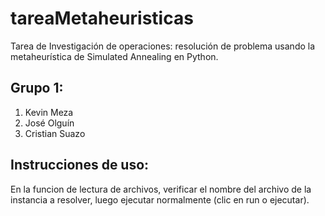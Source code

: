 # tareaMetaheuristicas
Tarea de Investigación de operaciones: resolución de problema usando la metaheurística de Simulated Annealing en Python.

## Grupo 1:
  1. Kevin Meza
  2. José Olguín
  3. Cristian Suazo
## Instrucciones de uso:
  En la funcion de lectura de archivos, verificar el nombre del archivo de la instancia a resolver, luego ejecutar normalmente (clic en run o ejecutar).
